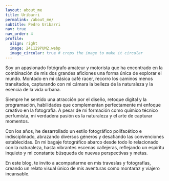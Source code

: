 ```yaml
---
layout: about_me
title: Uribarri
permalink: /about_me/
subtitle: Pedro Uribarri
nav: true
nav_order: 4
profile:
  align: right
  image: 241129PUM2.webp
  image_circular: true # crops the image to make it circular
---
```



Soy un apasionado fotógrafo amateur y motorista que ha encontrado en la combinación de mis dos grandes aficiones una forma única de explorar el mundo. Montado en mi clásica café racer, recorro los caminos menos transitados, capturando con mi cámara la belleza de la naturaleza y la esencia de la vida urbana. 

Siempre he sentido una atracción por el diseño, retoque digital y la programación, habilidades que complementan perfectamente mi enfoque creativo en la fotografía. A pesar de mi formación como químico técnico perfumista, mi verdadera pasión es la naturaleza y el arte de capturar momentos.

Con los años, he desarrollado un estilo fotográfico polifacético e indisciplinado, abrazando diversos géneros y desafiando las convenciones establecidas. En mi bagaje fotográfico abarco desde todo lo relacionado con la naturaleza, hasta vibrantes escenas callejeras, reflejando un espíritu inquieto y mi constante búsqueda de nuevas perspectivas y metas.

En este blog, te invito a acompañarme en mis travesías y fotografías, creando un relato visual único de mis aventuras como montaraz y viajero incansable.